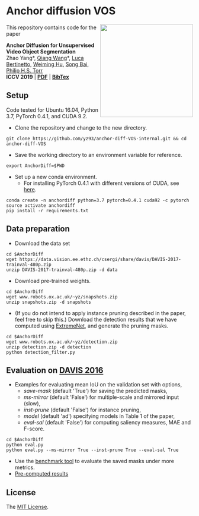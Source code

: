 # Anchor diffusion VOS
<img align="right" src="http://www.robots.ox.ac.uk/~yz/img/gif.gif" width="250px" />

This repository contains code for the paper

**Anchor Diffusion for Unsupervised Video Object Segmentation** <br />
Zhao Yang\*, [Qiang Wang](http://www.robots.ox.ac.uk/~qwang/)\*, [Luca Bertinetto](http://www.robots.ox.ac.uk/~luca), [Weiming Hu](https://scholar.google.com/citations?user=Wl4tl4QAAAAJ&hl=en), [Song Bai](http://songbai.site/), [Philip H.S. Torr](http://www.robots.ox.ac.uk/~tvg/) <br />
**ICCV 2019** | **[PDF]()** | **[BibTex](bib)** <br />

## Setup
Code tested for Ubuntu 16.04, Python 3.7, PyTorch 0.4.1, and CUDA 9.2.

* Clone the repository and change to the new directory.
```
git clone https://github.com/yz93/anchor-diff-VOS-internal.git && cd anchor-diff-VOS
```
* Save the working directory to an environment variable for reference.
```shell
export AnchorDiff=$PWD
```
* Set up a new conda environment.
    * For installing PyTorch 0.4.1 with different versions of CUDA, see [here](https://pytorch.org/get-started/previous-versions/#via-conda). 
```
conda create -n anchordiff python=3.7 pytorch=0.4.1 cuda92 -c pytorch
source activate anchordiff
pip install -r requirements.txt
```


## Data preparation
- Download the data set
```shell
cd $AnchorDiff
wget https://data.vision.ee.ethz.ch/csergi/share/davis/DAVIS-2017-trainval-480p.zip
unzip DAVIS-2017-trainval-480p.zip -d data
```
* Download pre-trained weights.
```shell
cd $AnchorDiff
wget www.robots.ox.ac.uk/~yz/snapshots.zip
unzip snapshots.zip -d snapshots
```
* (If you do not intend to apply instance pruning described in the paper, feel free to skip this.) Download the detection results that we have computed using [ExtremeNet](https://github.com/xingyizhou/ExtremeNet),
and generate the pruning masks.
```shell
cd $AnchorDiff
wget www.robots.ox.ac.uk/~yz/detection.zip
unzip detection.zip -d detection
python detection_filter.py
```

## Evaluation on [DAVIS 2016](https://davischallenge.org/davis2016/code.html)
* Examples for evaluating mean IoU on the validation set with options,
    * *save-mask* (default 'True') for saving the predicted masks,
    * *ms-mirror* (default 'False') for multiple-scale and mirrored input (slow),
    * *inst-prune* (default 'False') for instance pruning,
    * *model* (default 'ad') specifying models in Table 1 of the paper,
    * *eval-sal* (default 'False') for computing saliency measures, MAE and F-score.
```shell
cd $AnchorDiff
python eval.py
python eval.py --ms-mirror True --inst-prune True --eval-sal True
```
* Use the [benchmark tool](https://github.com/davisvideochallenge/davis-matlab) to evaluate the saved masks under more metrics.
* [Pre-computed results](https://www.robots.ox.ac.uk/~yz/val_results.zip)

## License
The [MIT License](https://choosealicense.com/licenses/mit/).
